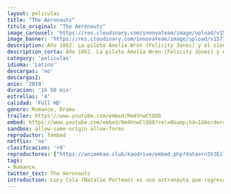 ```yaml
---
layout: peliculas
title: "The Aeronauts"
titulo_original: "The Aeronauts"
image_carousel: 'https://res.cloudinary.com/innovateam/image/upload/v1577302618/areonauticos-min_ffib8a.jpg'
image_banner: 'https://res.cloudinary.com/innovateam/image/upload/v1577302617/the-aeronauts-poster-1280x720-min_otpwj2.jpg'
description: Año 1862. La piloto Amelia Wren (Felicity Jones) y el científico James Glaisher (Eddie Redmayne) deciden embarcarse en un viaje para descubrir los secretos del cielo, volando en un globo aeroestático más alto de lo que nadie lo había hecho antes. Pero al llegar a las capas más altas de la atmósfera, ambos comienzan a tener problemas con el oxigeno y la altitud, viéndose forzados a luchar por su propia superviviencia.
description_corta: Año 1862. La piloto Amelia Wren (Felicity Jones) y el científico James Glaisher (Eddie Redmayne) deciden embarcarse en un viaje para descubrir los secretos del cielo, volando en un globo aeroestático más...
category: 'peliculas'
idioma: 'Latino'
descargas: 'no'
descargas2:
anio: '2019'
duracion: '1h 50 min'
estrellas: '4'
calidad: 'Full HD'
genero: Romance, Drama
trailer: https://www.youtube.com/embed/Rm4VnwCtQO8
embed: https://www.youtube.com/embed/Rm4VnwCtQO8?rel=0&amp;hd=1&border=0&wmode=opaque&enablejsapi=1&modestbranding=1&controls=1&showinfo=1
sandbox: allow-same-origin allow-forms
reproductor: fembed
netflix: 'no'
clasificacion: '+9'
reproductores: ["https://animekao.club/kaodrive/embed.php?data=rn3VJEzlMIPd0exz00EQIZnas0HZ6WcuF9EZGJTsnHrSgszdtZD9SVkn8+5Fvaz5wR53YoWXPlX567tU2lnZGJtZT53XP7oAlmqVPWq7me8lUug+oEM/MuEF73cbGPX/+jexE/MoNKf3j8qS96+xu0JaTWP3MeLe1hNIzyGzDaRTH28aPCj029qFla9HYWQlOak5q4HCnPq5aygUrHnSrRCSdDifubQ8HC+YttKO9NdnwaUXo99/ZPozeDLqL/N+xNeNHbtE01NR5O9Vdp4AkwBN5kDhsn/bhCOsj9rFZKxq7IAWMAquLV4+7/TX/v4m4JxMB/iJjz6eHe92RsGAzRqs4zml1Phu2+jkH37H4foalBS7AVlpZlOECpzbl66VzKc4zDahq7FDPd8NHSQMug==","https://animekao.club/play/peliculas/t/the-aeronauts-2019.html","","https://upstream.to/embed-1q41c7ve71za.html"]
tags:
- Romance
twitter_text: The Aeronauts
introduction: Lucy Cola (Natalie Portman) es una astronauta que regresa a la Tierra tras una experiencia trascendental durante una misión en el espacio, y que comienza a perder su ..
---
```













